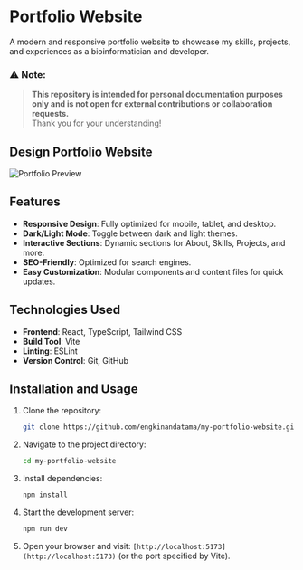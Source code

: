 # Portfolio Website

A modern and responsive portfolio website to showcase my skills, projects, and experiences as a bioinformatician and developer.

### ⚠️ **Note**:
> **This repository is intended for personal documentation purposes only and is not open for external contributions or collaboration requests.**  
> Thank you for your understanding!

## Design Portfolio Website

![Portfolio Preview](https://github.com/username/portfolio-website/blob/main/screenshot.png?raw=true)

## Features

- **Responsive Design**: Fully optimized for mobile, tablet, and desktop.
- **Dark/Light Mode**: Toggle between dark and light themes.
- **Interactive Sections**: Dynamic sections for About, Skills, Projects, and more.
- **SEO-Friendly**: Optimized for search engines.
- **Easy Customization**: Modular components and content files for quick updates.

## Technologies Used

- **Frontend**: React, TypeScript, Tailwind CSS
- **Build Tool**: Vite
- **Linting**: ESLint
- **Version Control**: Git, GitHub

## Installation and Usage

1. Clone the repository:
   ```bash
   git clone https://github.com/engkinandatama/my-portfolio-website.git
   ```
2. Navigate to the project directory:
    ```bash
    cd my-portfolio-website
    ```
3. Install dependencies:
   ```bash
   npm install
   ```
4. Start the development server:
   ```bash
   npm run dev
   ```
5. Open your browser and visit:
  `[http://localhost:5173](http://localhost:5173)` (or the port specified by Vite).
